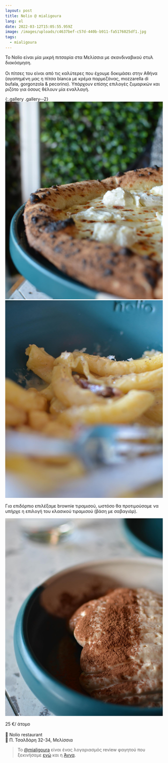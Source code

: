 ```yaml
---
layout: post
title: Nolio @ mialigoura
lang: el
date: 2022-03-12T15:05:55.959Z
image: /images/uploads/c4637bef-c57d-440b-b911-fa5176025df1.jpg
tags:
  - mialigoura
---
```


Το Nolio είναι μία μικρή πιτσαρία στα Μελίσσια με σκανδιναβικού στυλ διακόσμηση.\
\
Οι πίτσες του είναι από τις καλύτερες που έχουμε δοκιμάσει στην Αθήνα (αγαπημένη μας η πίτσα bianca με κρέμα παρμεζάνας, mozzarella di bufala, gorgonzola & pecorino). Υπάρχουν επίσης επιλογές ζυμαρικών και ριζότο για όσους θέλουν μία εναλλαγή.

{:.gallery .gallery--2}
![](/images/uploads/c4637bef-c57d-440b-b911-fa5176025df1.jpg)
![](/images/uploads/41d6ffcf-c6d4-42b8-be3f-474a1eb67cb3.jpg)

Για επιδόρπιο επιλέξαμε brownie τιραμισού, ωστόσο θα προτιμούσαμε να υπήρχε η επιλογή του κλασικού τιραμισού (βάση με σαβαγιάρ).

![](/images/uploads/c0d4dc8a-581f-4ee2-95ec-e324d3e91621.jpg)

25 €/ άτομο\
\
🍕 Nolio restaurant \
📍 Π. Τσαλδάρη 32-34, Μελίσσια

> Το [@mialigoura](https://www.instagram.com/mialigoura) είναι ένας λογαριασμός review φαγητού που ξεκινήσαμε [εγώ](https://www.instagram.com/tsangiotis) και η [Άννα](https://www.instagram.com/anna.vek/).
